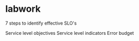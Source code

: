 # labwork
7 steps to identify effective SLO's

Service level objectives
Service level indicators
Error budget
